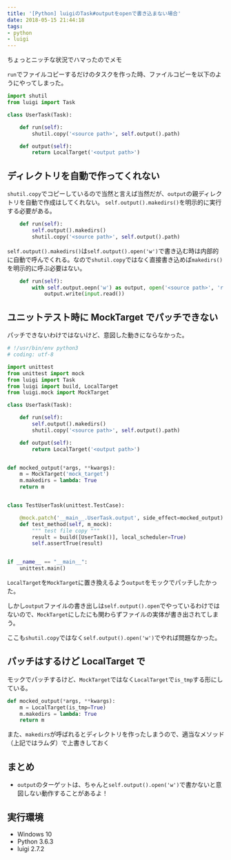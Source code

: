 ```yaml
---
title: '[Python] luigiのTask#outputをopenで書き込まない場合'
date: 2018-05-15 21:44:18
tags:
- python
- luigi
---
```


ちょっとニッチな状況でハマったのでメモ

`run`でファイルコピーするだけのタスクを作った時、ファイルコピーを以下のようにやってしまった。

<!-- more -->

```python
import shutil
from luigi import Task

class UserTask(Task):

    def run(self):
        shutil.copy('<source path>', self.output().path)

    def output(self):
        return LocalTarget('<output path>')
```

## ディレクトリを自動で作ってくれない

`shutil.copy`でコピーしているので当然と言えば当然だが、`output`の親ディレクトリを自動で作成はしてくれない。
`self.output().makedirs()`を明示的に実行する必要がある。

```python
    def run(self):
        self.output().makedirs()
        shutil.copy('<source path>', self.output().path)
```

`self.output().makedirs()`は`self.output().open('w')`で書き込む時は内部的に自動で呼んでくれる。なので`shutil.copy`ではなく直接書き込めば`makedirs()`を明示的に呼ぶ必要はない。

```python
    def run(self):
        with self.output.oepn('w') as output, open('<source path>', 'r') as input:
            output.write(input.read())
```

## ユニットテスト時に MockTarget でパッチできない

パッチできないわけではないけど、意図した動きにならなかった。

```python
# !/usr/bin/env python3
# coding: utf-8

import unittest
from unittest import mock
from luigi import Task
from luigi import build, LocalTarget
from luigi.mock import MockTarget

class UserTask(Task):

    def run(self):
        self.output().makedirs()
        shutil.copy('<source path>', self.output().path)

    def output(self):
        return LocalTarget('<output path>')


def mocked_output(*args, **kwargs):
    m = MockTarget('mock_target')
    m.makedirs = lambda: True
    return m


class TestUserTask(unittest.TestCase):

    @mock.patch('__main__.UserTask.output', side_effect=mocked_output)
    def test_method(self, m_mock):
        """ test file copy """
        result = build([UserTask()], local_scheduler=True)
        self.assertTrue(result)


if __name__ == "__main__":
    unittest.main()
```

`LocalTarget`を`MockTarget`に置き換えるよう`output`をモックでパッチしたかった。

しかし`output`ファイルの書き出しは`self.output().open`でやっているわけではないので、`MockTarget`にしたにも関わらずファイルの実体が書き出されてしまう。

ここも`shutil.copy`ではなく`self.output().open('w')`でやれば問題なかった。

## パッチはするけど LocalTarget で

モックでパッチするけど、`MockTarget`ではなく`LocalTarget`で`is_tmp`する形にしている。

```python
def mocked_output(*args, **kwargs):
    m = LocalTarget(is_tmp=True)
    m.makedirs = lambda: True
    return m
```

また、`makedirs`が呼ばれるとディレクトリを作ったしまうので、適当なメソッド（上記ではラムダ）で上書きしておく

## まとめ

- `output`のターゲットは、ちゃんと`self.output().open('w')`で書かないと意図しない動作することがあるよ！

## 実行環境

- Windows 10
- Python 3.6.3
- luigi 2.7.2
